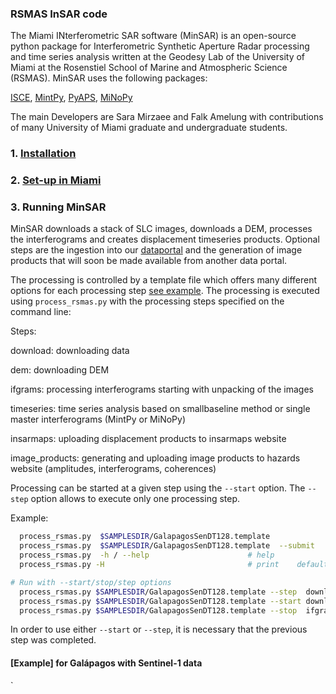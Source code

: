 ### RSMAS InSAR code
The Miami INterferometric SAR software  (MinSAR) is an open-source python package for Interferometric Synthetic Aperture Radar processing and time series analysis written at the Geodesy Lab of the University of Miami at the Rosenstiel School of Marine and Atmospheric Science (RSMAS). MinSAR uses the following packages:

[ISCE](https://github.com/isce-framework/isce2), [MintPy](https://github.com/insarlab/MintPy), [PyAPS](https://github.com/yunjunz/pyaps3), [MiNoPy](https://github.com/geodesymiami/minopy)


The main Developers are Sara Mirzaee and Falk Amelung with contributions of many University of Miami graduate and undergraduate students.


### 1. [Installation](./installation.md) ###

### 2. [Set-up in Miami](./set_up_miami.md) ###

### 3. Running MinSAR ###

MinSAR downloads a stack of SLC images, downloads a DEM, processes the interferograms and creates displacement timeseries products. Optional steps are the ingestion into our [dataportal](https//:insarmaps.miami.edu) and the generation of image products that will soon be made available from another data portal.

The processing is controlled by a template file which offers many different options for each processing step [see example](..samples/GalapagosSenDT128.template). The processing is executed using `process_rsmas.py` with the processing steps specified on the command line:

Steps: 

download:   downloading data

dem:        downloading DEM

ifgrams:    processing interferograms starting with unpacking of the images

timeseries: time series analysis based on smallbaseline method or single master interferograms (MintPy or MiNoPy)

insarmaps:  uploading displacement products to insarmaps website

image_products: generating and uploading image products to hazards website (amplitudes, interferograms, coherences)

Processing can be started at a given step using the `--start` option. The `--step`  option allows to execute only one processing step. 

Example: 
```bash
  process_rsmas.py  $SAMPLESDIR/GalapagosSenDT128.template             # run with default and custom templates
  process_rsmas.py  $SAMPLESDIR/GalapagosSenDT128.template  --submit   # submit as job
  process_rsmas.py  -h / --help                      # help 
  process_rsmas.py -H                                # print    default template options

# Run with --start/stop/step options
  process_rsmas.py $SAMPLESDIR/GalapagosSenDT128.template --step  download        # run the step 'download' only
  process_rsmas.py $SAMPLESDIR/GalapagosSenDT128.template --start download        # start from the step 'download' 
  process_rsmas.py $SAMPLESDIR/GalapagosSenDT128.template --stop  ifgrams         # end after step 'interferogram'
```
In order to use either `--start` or `--step`, it is necessary that the previous step was completed.

#### [Example] for Galápagos with Sentinel-1 data ####
`

